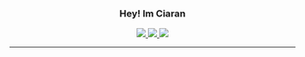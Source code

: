 <h3 align="center">
  Hey! Im Ciaran
</h3>
<div align="center" margin-top="1px">
  <a href="https://discord.com/users/384023748531060737">
     <img src="https://img.shields.io/badge/Discord-7289DA?style=for-the-badge&logo=discord&logoColor=white" />
  </a>
  <a href="mailto:ciarantday@gmail.com">
    <img src="https://img.shields.io/badge/Gmail-D14836?style=for-the-badge&logo=gmail&logoColor=white" />
  </a>
  <a href="https://www.linkedin.com/in/ciaran-day-418a022a4/">
    <img src="https://img.shields.io/badge/Linkedin-%230077B5.svg?style=for-the-badge&logo=linkedin&logoColor=white" />
  </a>
</div>


---
